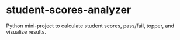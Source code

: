 # student-scores-analyzer
Python mini-project to calculate student scores, pass/fail, topper, and visualize results.
